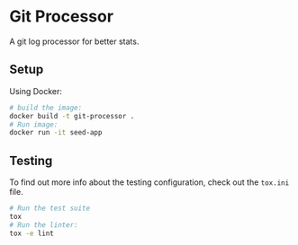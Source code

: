 # Git Processor

A git log processor for better stats.

## Setup

Using Docker:

```bash
# build the image:
docker build -t git-processor .
# Run image:
docker run -it seed-app
```

## Testing

To find out more info about the testing configuration, check out the `tox.ini` file.

```bash
# Run the test suite
tox
# Run the linter:
tox -e lint
```